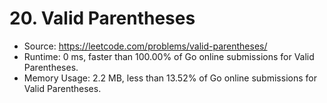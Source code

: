 # 20. Valid Parentheses

- Source: https://leetcode.com/problems/valid-parentheses/
- Runtime: 0 ms, faster than 100.00% of Go online submissions for Valid Parentheses.
- Memory Usage: 2.2 MB, less than 13.52% of Go online submissions for Valid Parentheses.